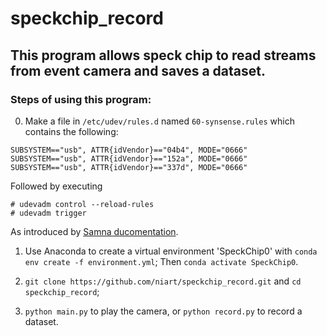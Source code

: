 # speckchip_record
## This program allows speck chip to read streams from event camera and saves a dataset. 

### Steps of using this program:

0. Make a file in ```/etc/udev/rules.d``` named ```60-synsense.rules``` which contains the following:
```
SUBSYSTEM=="usb", ATTR{idVendor}=="04b4", MODE="0666"
SUBSYSTEM=="usb", ATTR{idVendor}=="152a", MODE="0666"
SUBSYSTEM=="usb", ATTR{idVendor}=="337d", MODE="0666"
```
Followed by executing
```
# udevadm control --reload-rules
# udevadm trigger
```
As introduced by [Samna ducomentation](https://synsense-sys-int.gitlab.io/samna/install.html).

1. Use Anaconda to create a virtual environment 'SpeckChip0' with ```conda env create -f environment.yml```; Then ```conda activate SpeckChip0```.
   
2. ```git clone https://github.com/niart/speckchip_record.git``` and ```cd speckchip_record```;
 
3. ```python main.py``` to play the camera, or ```python record.py``` to record a dataset.
